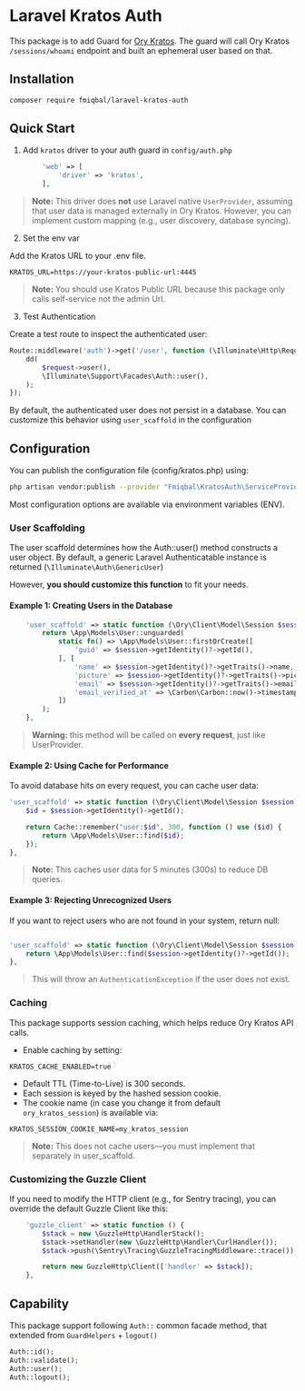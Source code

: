# Laravel Kratos Auth

This package is to add Guard for [Ory Kratos](https://github.com/ory/kratos).
The guard will call Ory Kratos `/sessions/whoami` endpoint
and built an ephemeral user based on that.

## Installation

```bash
composer require fmiqbal/laravel-kratos-auth
```

## Quick Start

1. Add `kratos` driver to your auth guard in `config/auth.php` 

```php
        'web' => [
            'driver' => 'kratos',
        ],
```
> **Note:** This driver does **not** use Laravel native `UserProvider`,
> assuming that user data is managed externally in Ory Kratos.
> However, you can implement custom mapping (e.g., user discovery, database syncing).

2. Set the env var

Add the Kratos URL to your .env file.

```dotenv
KRATOS_URL=https://your-kratos-public-url:4445
```

> **Note:** You should use Kratos Public URL because this package only calls self-service not the admin Url.

3. Test Authentication

Create a test route to inspect the authenticated user:

```php
Route::middleware('auth')->get('/user', function (\Illuminate\Http\Request $request) {
    dd(
        $request->user(),
        \Illuminate\Support\Facades\Auth::user(),
    );
});
```
By default, the authenticated user does not persist in a database.
You can customize this behavior using `user_scaffold` in the configuration

## Configuration

You can publish the configuration file (config/kratos.php) using:

```bash
php artisan vendor:publish --provider "Fmiqbal\KratosAuth\ServiceProvider"
```

Most configuration options are available via environment variables (ENV).

### User Scaffolding

The user scaffold determines how the Auth::user() method constructs a user object.
By default, a generic Laravel Authenticatable instance is returned (`\Illuminate\Auth\GenericUser`)

However, **you should customize this function** to fit your needs.

#### Example 1: Creating Users in the Database

```php
    'user_scaffold' => static function (\Ory\Client\Model\Session $session) {
        return \App\Models\User::unguarded(
            static fn() => \App\Models\User::firstOrCreate([
                'guid' => $session->getIdentity()?->getId(),
            ], [
                'name' => $session->getIdentity()?->getTraits()->name,
                'picture' => $session->getIdentity()?->getTraits()->picture,
                'email' => $session->getIdentity()?->getTraits()->email,
                'email_verified_at' => \Carbon\Carbon::now()->timestamp,
            ])
        );
    },
```

> **Warning:** this method will be called on **every request**, just like UserProvider.

#### Example 2: Using Cache for Performance
To avoid database hits on every request, you can cache user data:

```php
'user_scaffold' => static function (\Ory\Client\Model\Session $session) {
    $id = $session->getIdentity()->getId();

    return Cache::remember("user:$id", 300, function () use ($id) {
        return \App\Models\User::find($id);
    });
},
```
> **Note:** This caches user data for 5 minutes (300s) to reduce DB queries.


#### Example 3: Rejecting Unrecognized Users
If you want to reject users who are not found in your system, return null:

```php

'user_scaffold' => static function (\Ory\Client\Model\Session $session) {
    return \App\Models\User::find($session->getIdentity()?->getId());
},
```

> This will throw an `AuthenticationException` if the user does not exist.
> 
### Caching

This package supports session caching, which helps reduce Ory Kratos API calls.

 - Enable caching by setting:

```dotenv
KRATOS_CACHE_ENABLED=true
```
- Default TTL (Time-to-Live) is 300 seconds.
- Each session is keyed by the hashed session cookie.
- The cookie name (in case you change it from default `ory_kratos_session`) is available via:

```dotenv
KRATOS_SESSION_COOKIE_NAME=my_kratos_session
```

> **Note:** This does not cache users—you must implement that separately in user_scaffold.

### Customizing the Guzzle Client

If you need to modify the HTTP client (e.g., for Sentry tracing),
you can override the default Guzzle Client like this:

```php
    'guzzle_client' => static function () {
        $stack = new \GuzzleHttp\HandlerStack();
        $stack->setHandler(new \GuzzleHttp\Handler\CurlHandler());
        $stack->push(\Sentry\Tracing\GuzzleTracingMiddleware::trace());

        return new GuzzleHttp\Client(['handler' => $stack]);
    },
```

## Capability

This package support following `Auth::` common facade method, that extended from `GuardHelpers` + `logout()`

```php
Auth::id();
Auth::validate();
Auth::user();
Auth::logout();
```
